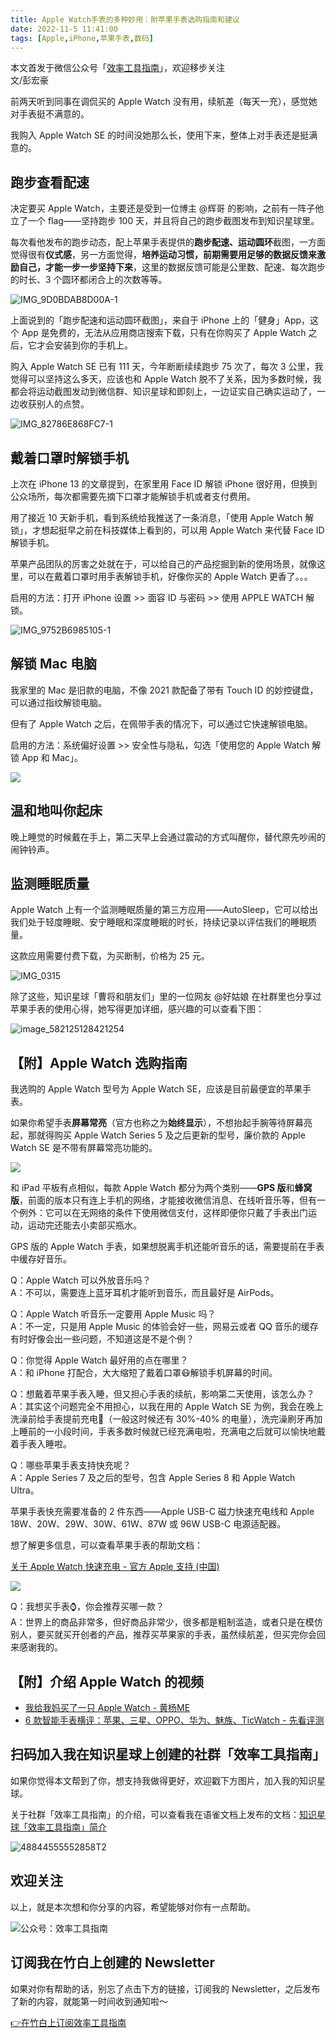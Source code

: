 ```yaml
---
title: Apple Watch手表的多种妙用｜附苹果手表选购指南和建议        
date: 2022-11-5 11:41:00               
tags: [Apple,iPhone,苹果手表,数码]                                                                               
---
```

本文首发于微信公众号「[效率工具指南](https://mp.weixin.qq.com/s/qAzgpyYasyFT7y2G1lqrWQ)」，欢迎移步关注            
文/彭宏豪    

前两天听到同事在调侃买的 Apple Watch 没有用，续航差（每天一充），感觉她对手表挺不满意的。  

我购入 Apple Watch SE 的时间没她那么长，使用下来，整体上对手表还是挺满意的。    

## 跑步查看配速

决定要买 Apple Watch，主要还是受到一位博主 @辉哥 的影响，之前有一阵子他立了一个 flag——坚持跑步 100 天，并且将自己的跑步截图发布到知识星球里。

每次看他发布的跑步动态，配上苹果手表提供的**跑步配速、运动圆环**截图，一方面觉得很有**仪式感**，另一方面觉得，**培养运动习惯，前期需要用足够的数据反馈来激励自己，才能一步一步坚持下来**，这里的数据反馈可能是公里数、配速、每次跑步的时长、3 个圆环都闭合上的次数等等。   

![IMG_9D0BDAB8D00A-1](https://img.penghh.fun/2023/11/26/img9d0bdab8d00a1.jpeg)

上面说到的「跑步配速和运动圆环截图」，来自于 iPhone 上的「健身」App，这个 App 是免费的，无法从应用商店搜索下载，只有在你购买了 Apple Watch 之后，它才会安装到你的手机上。  

购入 Apple Watch SE 已有 111 天，今年断断续续跑步 75 次了，每次 3 公里，我觉得可以坚持这么多天，应该也和 Apple Watch 脱不了关系，因为多数时候，我都会将运动截图发动到微信群、知识星球和即刻上，一边证实自己确实运动了，一边收获别人的点赞。

![IMG_82786E868FC7-1](https://img.penghh.fun/2023/11/26/img82786e868fc71.jpeg)

## 戴着口罩时解锁手机

上次在 iPhone 13 的文章提到，在家里用 Face ID 解锁 iPhone 很好用，但换到公众场所，每次都需要先摘下口罩才能解锁手机或者支付费用。   

用了接近 10 天新手机，看到系统给我推送了一条消息，「使用 Apple Watch 解锁」，才想起挺早之前在科技媒体上看到的，可以用 Apple Watch 来代替 Face ID 解锁手机。  

苹果产品团队的厉害之处就在于，可以给自己的产品挖掘到新的使用场景，就像这里，可以在戴着口罩时用手表解锁手机，好像你买的 Apple Watch 更香了。。。      

启用的方法：打开 iPhone 设置 >> 面容 ID 与密码 >> 使用 APPLE WATCH 解锁。     

![IMG_9752B6985105-1](https://img.penghh.fun/2023/11/26/img9752b69851051.jpeg)



## 解锁 Mac 电脑  

我家里的 Mac 是旧款的电脑，不像 2021 款配备了带有 Touch ID 的妙控键盘，可以通过指纹解锁电脑。   

但有了 Apple Watch 之后，在佩带手表的情况下，可以通过它快速解锁电脑。   

启用的方法：系统偏好设置 >> 安全性与隐私，勾选「使用您的 Apple Watch 解锁 App 和 Mac」。   

![](https://img.penghh.fun/2023/11/26/16374559218828.jpg)

## 温和地叫你起床  

晚上睡觉的时候戴在手上，第二天早上会通过震动的方式叫醒你，替代原先吵闹的闹钟铃声。

## 监测睡眠质量  

Apple Watch 上有一个监测睡眠质量的第三方应用——AutoSleep，它可以给出我们处于轻度睡眠、安宁睡眠和深度睡眠的时长，持续记录以评估我们的睡眠质量。

这款应用需要付费下载，为买断制，价格为 25 元。   

![IMG_0315](https://img.penghh.fun/2023/11/26/img0315.PNG)


除了这些，知识星球「曹将和朋友们」里的一位网友 @好姑娘 在社群里也分享过苹果手表的使用心得，她写得更加详细，感兴趣的可以查看下图：    

![image_582125128421254](https://img.penghh.fun/2023/11/26/image582125128421254.PNG)


## 【附】Apple Watch 选购指南   

我选购的 Apple Watch 型号为 Apple Watch SE，应该是目前最便宜的苹果手表。     

如果你希望手表**屏幕常亮**（官方也称之为**始终显示**），不想抬起手腕等待屏幕亮起，那就得购买 Apple Watch Series 5 及之后更新的型号，廉价款的 Apple Watch SE 是不带有屏幕常亮功能的。  

![](https://img.penghh.fun/2023/11/26/16676166604698.jpg)


和 iPad 平板有点相似，每款 Apple Watch 都分为两个类别——**GPS 版**和**蜂窝版**，前面的版本只有连上手机的网络，才能接收微信消息、在线听音乐等，但有一个例外：它可以在无网络的条件下使用微信支付，这样即便你只戴了手表出门运动，运动完还能去小卖部买瓶水。    

GPS 版的 Apple Watch 手表，如果想脱离手机还能听音乐的话，需要提前在手表中缓存好音乐。     

Q：Apple Watch 可以外放音乐吗？  
A：不可以，需要连上蓝牙耳机才能听到音乐，而且最好是 AirPods。   

Q：Apple Watch 听音乐一定要用 Apple Music 吗？   
A：不一定，只是用 Apple Music 的体验会好一些，网易云或者 QQ 音乐的缓存有时好像会出一些问题，不知道这是不是个例？     

Q：你觉得 Apple Watch 最好用的点在哪里？  
A：和 iPhone 打配合，大大缩短了戴着口罩😷解锁手机屏幕的时间。    

Q：想戴着苹果手表入睡，但又担心手表的续航，影响第二天使用，该怎么办？      
A：其实这个问题完全不用担心，以我在用的 Apple Watch SE 为例，我会在晚上洗澡前给手表提前充电🔋（一般这时候还有 30%-40% 的电量），洗完澡刷牙再加上睡前的一小段时间，手表多数时候就已经充满电啦，充满电之后就可以愉快地戴着手表入睡啦。       

Q：哪些苹果手表支持快充呢？    
A：Apple Series 7 及之后的型号，包含 Apple Series 8 和 Apple Watch Ultra。    

苹果手表快充需要准备的 2 件东西——Apple USB-C 磁力快速充电线和 Apple 18W、20W、29W、30W、61W、87W 或 96W USB-C 电源适配器。   

想了解更多信息，可以查看苹果手表的帮助文档：   
 
[关于 Apple Watch 快速充电 - 官方 Apple 支持 (中国)](https://support.apple.com/zh-cn/HT212769)      

![](https://img.penghh.fun/2023/11/26/16676186982898.jpg)


Q：我想买手表⌚️，你会推荐买哪一款？   
A：世界上的商品非常多，但好商品非常少，很多都是粗制滥造，或者只是在模仿别人，要买就买开创者的产品，推荐买苹果家的手表，虽然续航差，但买完你会回来感谢我的。     

## 【附】介绍 Apple Watch 的视频   


* [我给我妈买了一只 Apple Watch - 黄杨ME](https://www.bilibili.com/video/BV1GU4y197UY/)    
* [6 款智能手表横评：苹果、三星、OPPO、华为、魅族、TicWatch - 先看评测](https://www.bilibili.com/video/BV1Gv411N7yJ/?is_story_h5=false&p=1&share_from=ugc&share_medium=iphone&share_plat=ios&share_session_id=8B83A9F3-D829-4160-A0B5-7E992A356EBC&share_source=WEIXIN&share_tag=s_i&timestamp=1667611110&unique_k=eyOd05X)     


## 扫码加入我在知识星球上创建的社群「效率工具指南」  

如果你觉得本文帮到了你，想支持我做得更好，欢迎戳下方图片，加入我的知识星球。     

关于社群「效率工具指南」的介绍，可以查看我在语雀文档上发布的文档：[知识星球「效率工具指南」简介](https://www.yuque.com/penghonghao/af0aai/glwrg2dl0dqlegi6?singleDoc#)    

![48844555552858T2](https://img.penghh.fun/2023/03/25/48844555552858t2.JPG) 

## 欢迎关注     

以上，就是本次想和你分享的内容，希望能够对你有一点帮助。     

![公众号：效率工具指南](https://img.penghh.fun/2021/05/28/gong-zhong-hao-wei-bu-er-wei-ma-dailogo.png)   

## 订阅我在竹白上创建的 Newsletter   

如果对你有帮助的话，别忘了点击下方的链接，订阅我的 Newsletter，之后发布了新的内容，就能第一时间收到通知啦～  

[👉在竹白上订阅效率工具指南](https://penghh.zhubai.love/)         



